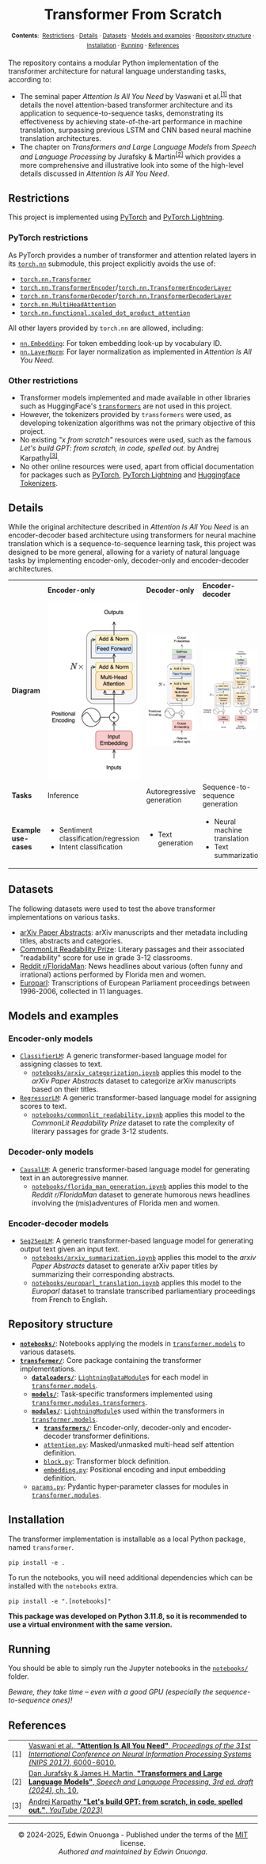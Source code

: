 <p align="center">
  <h1 align="center">Transformer From Scratch</h1>
</p>

<p align="center">
  <sup>
    <b>Contents</b>:&nbsp;
    <a href="#restrictions">Restrictions</a> ·
    <a href="#details">Details</a> ·
    <a href="#datasets">Datasets</a> ·
    <a href="#models-and-examples">Models and examples</a> ·
    <a href="#repository-structure">Repository structure</a> ·
    <a href="#installation">Installation</a> ·
    <a href="#running">Running</a> ·
    <a href="#references">References</a>
  </sup>
</p>

The repository contains a modular Python implementation of the transformer architecture for natural language understanding tasks, according to:

- The seminal paper _Attention Is All You Need_ by Vaswani et al.<sup><a href="#references">[1]</a></sup> that details the novel attention-based transformer architecture and its application to sequence-to-sequence tasks, demonstrating its effectiveness by achieving state-of-the-art performance in machine translation, surpassing previous LSTM and CNN based neural machine translation architectures.
- The chapter on _Transformers and Large Language Models_ from _Speech and Language Processing_ by Jurafsky & Martin<sup><a href="#references">[2]</a></sup> which provides a more comprehensive and illustrative look into some of the high-level details discussed in _Attention Is All You Need_.

## Restrictions

This project is implemented using [PyTorch](https://pytorch.org/) and [PyTorch Lightning](https://lightning.ai/docs/pytorch/stable/).

### PyTorch restrictions

As PyTorch provides a number of transformer and attention related layers in its [`torch.nn`](https://pytorch.org/docs/stable/nn.html) submodule, this project explicitly avoids the use of:

- [`torch.nn.Transformer`](https://pytorch.org/docs/stable/generated/torch.nn.Transformer.html#torch.nn.Transformer)
- [`torch.nn.TransformerEncoder`](https://pytorch.org/docs/stable/generated/torch.nn.TransformerEncoder.html#torch.nn.TransformerEncoder)/[`torch.nn.TransformerEncoderLayer`](https://pytorch.org/docs/stable/generated/torch.nn.TransformerEncoderLayer.html#torch.nn.TransformerEncoderLayer)
- [`torch.nn.TransformerDecoder`](https://pytorch.org/docs/stable/generated/torch.nn.TransformerDecoder.html#torch.nn.TransformerDecoder)/[`torch.nn.TransformerDecoderLayer`](https://pytorch.org/docs/stable/generated/torch.nn.TransformerDecoderLayer.html#torch.nn.TransformerDecoderLayer)
- [`torch.nn.MultiHeadAttention`](https://pytorch.org/docs/stable/generated/torch.nn.MultiheadAttention.html#torch.nn.MultiheadAttention)
- [`torch.nn.functional.scaled_dot_product_attention`](https://pytorch.org/docs/stable/generated/torch.nn.functional.scaled_dot_product_attention.html#torch.nn.functional.scaled_dot_product_attention)

All other layers provided by `torch.nn` are allowed, including:

- [`nn.Embedding`](https://pytorch.org/docs/stable/generated/torch.nn.Embedding.html#torch.nn.Embedding): For token embedding look-up by vocabulary ID.
- [`nn.LayerNorm`](https://pytorch.org/docs/stable/generated/torch.nn.LayerNorm.html#torch.nn.LayerNorm): For layer normalization as implemented in _Attention Is All You Need_.

### Other restrictions

- Transformer models implemented and made available in other libraries such as HuggingFace's [`transformers`](https://huggingface.co/docs/transformers/en/index) are not used in this project.
- However, the tokenizers provided by `transformers` were used, as developing tokenization algorithms was not the primary objective of this project.
- No existing _"x from scratch"_ resources were used, such as the famous _Let's build GPT: from scratch, in code, spelled out._ by Andrej Karpathy<sup><a href="#references">[3]</a></sup>.
- No other online resources were used, apart from official documentation for packages such as [PyTorch](https://pytorch.org/docs/stable/index.html), [PyTorch Lightning](https://lightning.ai/docs/pytorch/stable/) and [Huggingface Tokenizers](https://huggingface.co/docs/transformers/en/main_classes/tokenizer).

## Details

While the original architecture described in _Attention Is All You Need_ is an encoder-decoder based architecture using transformers for neural machine translation which is a sequence-to-sequence learning task, this project was designed to be more general, allowing for a variety of natural language tasks by implementing encoder-only, decoder-only and encoder-decoder architectures.

<table>
    <tbody>
        <tr>
            <td></td>
            <td><b>Encoder-only</b></td>
            <td><b>Decoder-only</b></td>
            <td><b>Encoder-decoder</b></td>
        </tr>
        <tr>
            <td><b>Diagram</b></td>
            <td><img src="assets/encoder-only.svg"/></td>
            <td><img src="assets/decoder-only.svg"/></td>
            <td><img src="assets/encoder-decoder.svg"/></td>
        </tr>
        <tr>
            <td><b>Tasks</b></td>
            <td>Inference</td>
            <td>Autoregressive generation</td>
            <td>Sequence-to-sequence generation</td>
        </tr>
        <tr>
            <td><b>Example use-cases</b></td>
            <td>
                <ul>
                    <li>Sentiment classification/regression</li>
                    <li>Intent classification</li>
                </ul>
            </td>
            <td>
                <ul>
                    <li>Text generation</li>
                </ul>
            </td>
            <td>
                <ul>
                    <li>Neural machine translation</li>
                    <li>Text summarization</li>
                </ul>
            </td>
        </tr>
    </tbody>
</table>

## Datasets

The following datasets were used to test the above transformer implementations on various tasks.

- [arXiv Paper Abstracts](https://www.kaggle.com/datasets/spsayakpaul/arxiv-paper-abstracts): arXiv manuscripts and ther metadata including titles, abstracts and categories.
- [CommonLit Readability Prize](https://www.kaggle.com/competitions/commonlitreadabilityprize): Literary passages and their associated "readability" score for use in grade 3-12 classrooms.
- [Reddit r/FloridaMan](https://www.kaggle.com/datasets/bcruise/reddit-rfloridaman): News headlines about various (often funny and irrational) actions performed by Florida men and women.
- [Europarl](https://www.kaggle.com/datasets/nltkdata/europarl): Transcriptions of European Parliament proceedings between 1996-2006, collected in 11 languages.

## Models and examples

### Encoder-only models

- [`ClassifierLM`](transformer/models/classifier.py): A generic transformer-based language model for assigning classes to text.
  - [`notebooks/arxiv_categorization.ipynb`](notebooks/arxiv_categorization.ipynb) applies this model to the _arXiv Paper Abstracts_ dataset to categorize arXiv manuscripts based on their titles.
- [`RegressorLM`](transformer/models/regressor.py): A generic transformer-based language model for assigning scores to text.
  - [`notebooks/commonlit_readability.ipynb`](notebooks/commonlit_readability.ipynb) applies this model to the _CommonLit Readability Prize_ dataset to rate the complexity of literary passages for grade 3-12 students.

### Decoder-only models

- [`CausalLM`](transformer/models/causal.py): A generic transformer-based language model for generating text in an autoregressive manner.
  - [`notebooks/florida_man_generation.ipynb`](notebooks/florida_man.ipynb) applies this model to the _Reddit r/FloridaMan_ dataset to generate humorous news headlines involving the (mis)adventures of Florida men and women.

### Encoder-decoder models

- [`Seq2SeqLM`](transformer/models/seq2seq.py): A generic transformer-based language model for generating output text given an input text.
  - [`notebooks/arxiv_summarization.ipynb`](notebooks/arxiv_summarization.ipynb) applies this model to the _arxiv Paper Abstracts_ dataset to generate arXiv paper titles by summarizing their corresponding abstracts.
  - [`notebooks/europarl_translation.ipynb`](notebooks/europarl_translation.ipynb) applies this model to the _Europarl_ dataset to translate transcribed parliamentiary proceedings from French to English.

## Repository structure

- [**`notebooks/`**](notebooks/): Notebooks applying the models in [`transformer.models`](transformer/models/) to various datasets.
- [**`transformer/`**](transformer/): Core package containing the transformer implementations.
  - [**`dataloaders/`**](transformer/dataloaders/): [`LightningDataModule`](https://lightning.ai/docs/pytorch/stable/data/datamodule.html)s for each model in [`transformer.models`](transformer/models/).
  - [**`models/`**](transformer/models/): Task-specific transformers implemented using [`transformer.modules.transformers`](transformer/modules/transformers/).
  - [**`modules/`**](transformer/modules/): [`LightningModule`](https://lightning.ai/docs/pytorch/stable/common/lightning_module.html)s used within the transformers in [`transformer.models`](transformer/models/).
    - [**`transformers/`**](transformer/modules/transformers/): Encoder-only, decoder-only and encoder-decoder transformer definitions.
    - [`attention.py`](transformer/modules/attention.py): Masked/unmasked multi-head self attention definition.
    - [`block.py`](transformer/modules/block.py): Transformer block definition.
    - [`embedding.py`](transformer/modules/embedding.py): Positional encoding and input embedding definition.
  - [`params.py`](transformer/modules/params.py): Pydantic hyper-parameter classes for modules in [`transformer.modules`](transformer/modules/).

## Installation

The transformer implementation is installable as a local Python package, named `transformer`.

```console
pip install -e .
```

To run the notebooks, you will need additional dependencies which can be installed with the `notebooks` extra.

```console
pip install -e ".[notebooks]"
```

**This package was developed on Python 3.11.8, so it is recommended to use a virtual environment with the same version.**

## Running

You should be able to simply run the Jupyter notebooks in the [`notebooks/`](notebooks/) folder.

_Beware, they take time – even with a good GPU (especially the sequence-to-sequence ones)!_

## References

<table>
    <tbody>
        <tr>
            <td>[1]</td>
            <td>
            <a href="https://dl.acm.org/doi/10.5555/3295222.3295349">Vaswani et al., <b>"Attention Is All You Need"</b>, <em>Proceedings of the 31st International Conference on Neural Information Processing Systems (NIPS 2017)</em>, 6000-6010.</a>
            </td>
        </tr>
        <tr>
            <td>[2]</td>
            <td>
            <a href="https://web.stanford.edu/~jurafsky/slp3/10.pdf">Dan Jurafsky & James H. Martin, <b>"Transformers and Large Language Models"</b>, <em>Speech and Language Processing, 3rd ed. draft (2024)</em>, ch. 10.</a>
            </td>
        </tr>
        <tr>
            <td>[3]</td>
            <td>
            <a href="https://www.youtube.com/watch?v=kCc8FmEb1nY">Andrej Karpathy <b>"Let's build GPT: from scratch, in code, spelled out."</b>, <em>YouTube (2023)</em></a>
            </td>
        </tr>
    </tbody>
</table>

---

<p align="center">
  &copy; 2024-2025, Edwin Onuonga - Published under the terms of the <a href="https://opensource.org/licenses/MIT">MIT</a> license.<br/>
  <em>Authored and maintained by Edwin Onuonga.</em>
</p>
